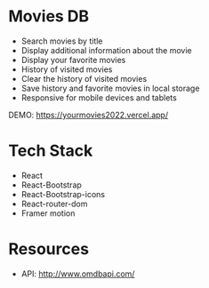 # Movies DB

- Search movies by title
- Display additional information about the movie
- Display your favorite movies
- History of visited movies
- Clear the history of visited movies
- Save history and favorite movies in local storage
- Responsive for mobile devices and tablets

DEMO: https://yourmovies2022.vercel.app/

# Tech Stack

- React
- React-Bootstrap
- React-Bootstrap-icons
- React-router-dom
- Framer motion

# Resources

- API: http://www.omdbapi.com/

